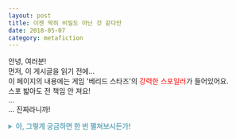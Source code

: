 ```yaml
---
layout: post
title: 이젠 딱히 비밀도 아닌 것 같다만
date: 2018-05-07
category: metafiction
---
```

안녕, 여러분! <br>
먼저, 이 게시글을 읽기 전에... <br>
이 페이지의 내용에는 게임 '베리드 스타즈'의 <span style="color: red">강력한 스포일러</span>가 들어있어요. <br>
스포 밟아도 전 책임 안 져요! <br>
... <br>
... 진짜라니까! <br>
<details>
  <summary style="color: #6cacbd"><b>아, 그렇게 궁금하면 한 번 펼쳐보시든가!</b></summary>
  <p>
    게임 '베리드 스타즈' 기반 <b>하수연</b> 비공식 수동 봇. <br>
    봇주 구매인증: <a href="/verification/">👀</a> <br>
    (구매인증을 확인할 수 없는 계정의 팔로우는 블언블합니다.) <br>
    기본적으로 SNS체를 사용하지만, 상황에 따라 역할극을 할 수 있습니다. <br>
    '사고 이전 시점의 하수연의 일상을 기록하는 계정' 컨셉입니다.
    <b>그러나 사고 이후 시점 역시 자유롭게 넘나들 수 있습니다.</b> (예: PlugHole 계정을 차단함)<br>
    (전적으로 봇주의 마음에 달려 있습니다. 메롱)<br>
    어느 날 갑자기 이 페이지 내용이 바뀌더라도 너무 놀라지 마세요.<br>
  </p>
  <p>
    0. 본 봇에서 나타나는 '하수연'이라는 캐릭터의 설정은 모두 봇주의 개인 해석을 바탕으로 하고 있습니다. 
    공식에서 나온 것이 외형과 대사 몇 줄이 끝이기 때문입니다. 즉, <span style="color: #FF0000"><b>처음부터 끝까지 날조된 설정</b></span>
    이므로 봇 팔로우 시 유의 부탁드립니다. (예: 하수연이 한도윤을 덕질하기 시작한 시점, 하수연의 관심사나 컴퓨터 분야 지식 등)<br>
    1. 특수한 경우가 아니면 일반계 분들은 트위터 맞팔 지인으로 인식합니다.<br>
    2. 동일한 인물의 봇들은 때로는 동일인물로 대할 때도 있고 다른 인물로 대할 때도 있습니다.<br>
    3. PlugHole에 대한 반응은 경우에 따라 다르지만, 대개 부정적입니다.<br>
    4. 메타적 언행을 자주 보일 수 있습니다.<br>
    * 단, 자신 또는 주변인이 게임 캐릭터라는 발언을 직접적으로 하지는 않습니다.<br>
    5. 2021.04.19 추가: 본 계정에 올라오는 트윗 중 게임 '베리드 스타즈'의 중대 스포일러(특히, 다시보기 금지 구간 
    이후)가 포함되어있는 내용이 있다고 판단될 경우 언제든 DM을 통해 알려주시면 감사하겠습니다. 게임의 특성상 캐릭터 
    봇의 존재 자체가 스포일러일 수도 있음을 인지하고 있는 만큼 최대한 언행을 조심하려 합니다. 또한, 게임을 플레이해보시지 
    않은 분의 팔로우는 정말로 비추천합니다. 읽어주셔서 감사합니다!<br>
  </p>
  <p>이 아래로는 (봇주의 개인 해석이 90%정도 담긴) 하수연 봇의 개인 프로필입니다.
  딱히 비밀은 아니지만, 알려주지도 않았는데 아는 척을 하시면 경계하는 수연이를 보실 수 있습니다.
  <hr align="left" style="border: solid 0.5px #CCCCCC; width: 50%;">
  이름: 하수연<br>
  생년월일: 2001년 5월 7일 (2018년 기준 18살)<br>
  주민등록상 거주지: 경기도 수원시<br>
  실제 거주지: 경기도 수원시 (왜 두 번 적나요? 그냥 그러고 싶어서.)<br>
  관심사: 컴퓨터 공학 전반 (아직 세부전공은 못 정함... 그야 고등학생이니까!)<br>
  좋아하는 음식: 제철 과일 음료!<br>
  좋아하는 음악 장르: 당연히 락이지!<br>
  취미: 책 읽기 📕<br>
  지금 뭐 하고 있어?: 쎄빠지게 블로그 내용 복붙하는 중...<br>
  할 줄 아는 언어: 한국어, 영어, C, Python(근데 거의 잊음), C++(쪼금), HTML(지금 하는거, 근데 쪼금임), Scala(쪼금)<br>
  <span style="color: #909090;">Stack overflow는 GOD이다...</span><br>
  SNS상에서의 어투: 반말 존댓말 섞어가며 쓰는 것을 선호! 이모티콘도 좋아해요.<br>
  봇 돌려보면서 더 추가할 수도 있을 것 같음.<br>
  <b>플텍계의 팔로우는 받지 않습니다.</b> 공계로 와주세요.<br>
  피치 못할 사정이 있는 경우 DM으로 찾아와서 구매인증을 해주세요. <br>
  <b>모쪼록 잘 부탁해요!</b> (이 부분을 멘션해달라는 뜻이에요!)<br>
  </p>
</details>